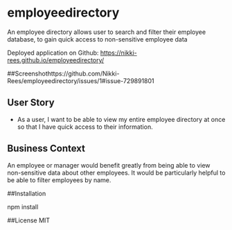 # employeedirectory
An employee directory allows user to search and filter their employee database, to gain quick access to non-sensitive employee data

Deployed application on Github: https://nikki-rees.github.io/employeedirectory/

##Screenshothttps://github.com/Nikki-Rees/employeedirectory/issues/1#issue-729891801

## User Story

* As a user, I want to be able to view my entire employee directory at once so that I have quick access to their information.

## Business Context

An employee or manager would benefit greatly from being able to view non-sensitive data about other employees. It would be particularly helpful to be able to filter employees by name.

##Installation

npm install

##License
MIT

